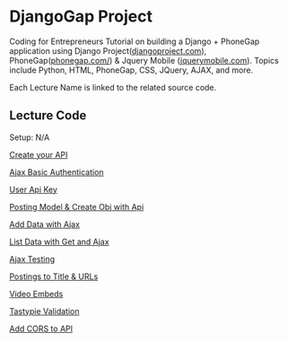 DjangoGap Project
=========

Coding for Entrepreneurs Tutorial on building a Django + PhoneGap application using Django Project([djangoproject.com](http://djangoproject.com)), PhoneGap([phonegap.com/](http://phonegap.com/developer/)) &amp; Jquery Mobile ([jquerymobile.com](http://jquerymobile.com)). Topics include Python, HTML, PhoneGap, CSS, JQuery, AJAX, and more.

Each Lecture Name is linked to the related source code.

## Lecture Code
Setup: N/A

[Create your API](../../tree/e76e758b4c7b24d8d265dec7d6c9db4779b29cae)

[Ajax Basic Authentication](../../tree/8c0a2d9bc9ac4415ef972e34827ef350908b2c92)

[User Api Key](../../tree/82adc0accf30af2b2bda06ab798a97fdc43626e2)

[Posting Model & Create Obj with Api](../../tree/44d3412d0733a4711156bd5d7a4904d64d904aaf)

[Add Data with Ajax](../../tree/3fa339109ff48c7f04531574a67b0a5693b53c5f)

[List Data with Get and Ajax](../../tree/ef7630cc07cd5d0c8da40c6dff906886539ba691)

[Ajax Testing](../../tree/0fefc4c63262ca97822a6c5f41ee86ebdff36578)

[Postings to Title & URLs](../../tree/71496e82dbac9f3d263de9d546636104f8efd667)

[Video Embeds](../../tree/1c693d17ba11f91658ab4b0ad9347f295608aa0a)

[Tastypie Validation](../../tree/b8ac792a0eb36dc29db8ef5de4c201bdb02298b7)

[Add CORS to API](../../tree/56fccb1014b39b19c86f96beb241bebeb1abe96e)